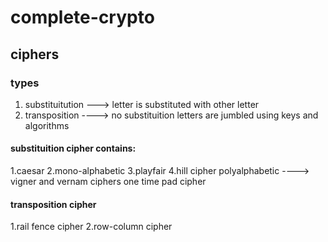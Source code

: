 # complete-crypto
## ciphers
### types
1. substituitution   ---> letter is substituted with other letter
2. transposition     ----> no substituition letters are jumbled using keys and algorithms

#### substituition cipher contains:
1.caesar
2.mono-alphabetic
3.playfair
4.hill cipher
polyalphabetic ----> vigner and vernam ciphers
one time pad cipher 

#### transposition cipher
1.rail fence cipher
2.row-column cipher

